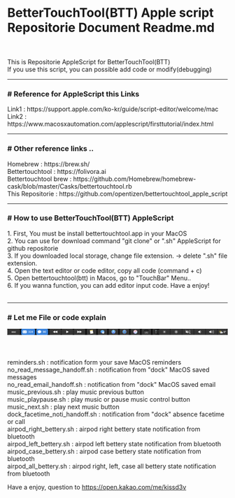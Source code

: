 <h1>BetterTouchTool(BTT) Apple script Repositorie Document Readme.md</h1><br>
<br>
This is Repositorie AppleScript for BetterTouchTool(BTT) <br>
If you use this script, you can possible add code or modify(debugging)
                                        <hr><h3># Reference for AppleScript this Links</h3>
Link1 : https://support.apple.com/ko-kr/guide/script-editor/welcome/mac <br>
Link2 : https://www.macosxautomation.com/applescript/firsttutorial/index.html 
                                        <hr><h3># Other reference links ..</h3>
Homebrew : https://brew.sh/<br>
Bettertouchtool : https://folivora.ai<br>
Bettertouchtool brew : https://github.com/Homebrew/homebrew-cask/blob/master/Casks/bettertouchtool.rb<br>
This Repositorie : https://github.com/opentizen/bettertouchtool_apple_script 
                                        <hr><h3># How to use BetterTouchTool(BTT) AppleScript</h3>
1. First, You must be install bettertouchtool.app in your MacOS<br>
2. You can use for download command "git clone" or ".sh" AppleScript for github repositorie<br>
3. If you downloaded local storage, change file extension. -> delete ".sh" file extension. <br>
4. Open the text editor or code editor, copy all code (command + c)<br>
5. Open bettertouchtool(btt) in Macos, go to "TouchBar" Menu..<br>
6. If you wanna function, you can add editor input code. Have a enjoy!<br>
<br>
                                        <hr><h3># Let me File or code explain</h3>
<img src="https://github.com/opentizen/bettertouchtool_apple_script/blob/master/images/touchbar_1.png"><br>
<img scr="https://github.com/opentizen/bettertouchtool_apple_script/blob/master/images/Touch%C2%A0Bar_3.png"><br>
<img scr="https://github.com/opentizen/bettertouchtool_apple_script/blob/master/images/Touch%C2%A0Bar_4.png"><br>
<img scr="https://github.com/opentizen/bettertouchtool_apple_script/blob/master/images/Touch%C2%A0Bar_2.png"><br>
reminders.sh : notification form your save MacOS reminders<br>
no_read_message_handoff.sh : notification from "dock" MacOS saved messages<br>
no_read_email_handoff.sh : notification from "dock" MacOS saved email<br>
music_previous.sh : play music previous button<br>
music_playpause.sh : play music or pause music control button<br>
music_next.sh : play next music button<br>
dock_facetime_noti_handoff.sh : notification from "dock" absence facetime or call<br>
airpod_right_bettery.sh : airpod right bettery state notification from bluetooth<br>
airpod_left_bettery.sh : airpod left bettery state notification from bluetooth<br>
airpod_case_bettery.sh : airpod case bettery state notification from bluetooth<br>
airpod_all_bettery.sh : airpod right, left, case all bettery state notification from bluetooth<br>

Have a enjoy, question to https://open.kakao.com/me/kissd3v